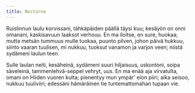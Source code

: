 ```yaml
---
title: Nocturne
---
```


Ruislinnun laulu korvissani,
tähkäpäiden päällä täysi kuu;
kesäyön on onni omanani,
kaskisavuun laaksot verhouu.
En ma iloitse, en sure, huokaa;
mutta metsän tummuus mulle tuokaa,
puunto pilven, johon päivä hukkuu,
siinto vaaran tuulisen, mi nukkuu,
tuoksut vanamon ja varjon veen;
niistä sydämeni laulun teen.

Sulle laulan neiti, kesäheinä,
sydämeni suuri hiljaisuus,
uskontoni, soipa säveleinä,
tammenlehvä-seppel vehryt, uus.
En ma enää aja virvatulta,
omani on Hiiden vuoren kulta;
pienentyy mun ympär' elon piiri;
aika seisoo, nukkuu tuuliviiri;
edessäni hämäräinen tie
tuntemattomahan tupaan vie.
